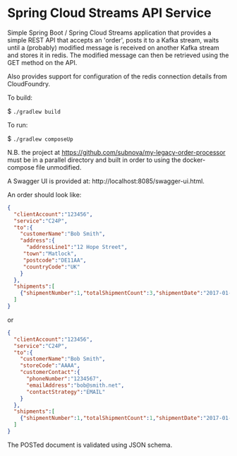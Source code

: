 Spring Cloud Streams API Service
================================

Simple Spring Boot / Spring Cloud Streams application that provides a simple REST API
that accepts an 'order', posts it to a Kafka stream, waits until a (probably) modified
message is received on another Kafka stream and stores it in redis.  The modified
message can then be retrieved using the GET method on the API. 

Also provides support for configuration of the redis connection details from
CloudFoundry.

To build:

$ ```./gradlew build```

To run:

$ ```./gradlew composeUp```

N.B. the project at https://github.com/subnova/my-legacy-order-processor must be in
a parallel directory and built in order to using the docker-compose file unmodified.

A Swagger UI is provided at: http://localhost:8085/swagger-ui.html.

An order should look like:

```json
{
  "clientAccount":"123456",
  "service":"C24P",
  "to":{
    "customerName":"Bob Smith",
    "address":{
      "addressLine1":"12 Hope Street",
     "town":"Matlock",
     "postcode":"DE11AA",
     "countryCode":"UK"
    }
  },
  "shipments":[
    {"shipmentNumber":1,"totalShipmentCount":3,"shipmentDate":"2017-01-01"}
  ]
}
```

or

```json
{
  "clientAccount":"123456",
  "service":"C24P",
  "to":{
    "customerName":"Bob Smith",
    "storeCode":"AAAA",
    "customerContact":{
      "phoneNumber":"1234567",
      "emailAddress":"bob@smith.net",
      "contactStrategy":"EMAIL"
    }
  },
  "shipments":[
    {"shipmentNumber":1,"totalShipmentCount":1,"shipmentDate":"2017-01-01"}
  ]
}
```

The POSTed document is validated using JSON schema.

